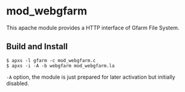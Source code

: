 # mod_webgfarm
This apache module provides a HTTP interface of Gfarm File System.

## Build and Install

    $ apxs -l gfarm -c mod_webgfarm.c
    $ apxs -i -A -b webgfarm mod_webgfarm.la
`-A` option, the module is just prepared for later activation but initially disabled.

